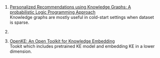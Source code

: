 1. [Personalized Recommendations using Knowledge Graphs: A probabilistic Logic Programming Approach](https://www.cs.cmu.edu/~wcohen/postscript/recsys-2016.pdf)  
Knowledge graphs are mostly useful in cold-start settings when dataset is sparse. 

2.


3. [OpenKE: An Open Toolkit for Knowledge Embedding](https://www.aclweb.org/anthology/D18-2024/)  
Tookit which includes pretrained KE model and embedding KE in a lower dimension. 
